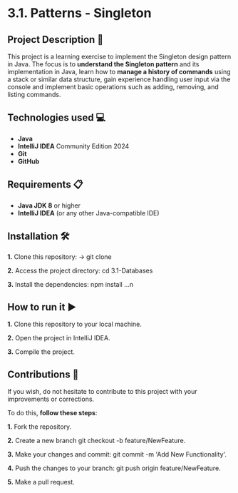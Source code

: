 # 3.1. Patterns - Singleton

## Project Description 📄

This project is a learning exercise to implement the Singleton design pattern in Java. The focus is to **understand the Singleton pattern** and its implementation in Java, learn how to **manage a history of commands** using a stack or similar data structure, gain experience handling user input via the console and implement basic operations such as adding, removing, and listing commands.


## Technologies used 💻

- **Java**
- **IntelliJ IDEA** Community Edition 2024
- **Git**
- **GitHub**


## Requirements 📋

- **Java JDK 8** or higher
- **IntelliJ IDEA** (or any other Java-compatible IDE)


## Installation 🛠️

**1.** Clone this repository: -> git clone

**2.** Access the project directory: cd 3.1-Databases

**3.** Install the dependencies: npm install …n 


##  How to run it ▶️

**1.** Clone this repository to your local machine.

**2.** Open the project in IntelliJ IDEA.

**3.** Compile the project.


## Contributions 🤝

If you wish, do not hesitate to contribute to this project with your improvements or corrections.

To do this, **follow these steps**:

**1.** Fork the repository.

**2.** Create a new branch git checkout -b feature/NewFeature.

**3.** Make your changes and commit: git commit -m 'Add New Functionality'.

**4.** Push the changes to your branch: git push origin feature/NewFeature.

**5.** Make a pull request.


